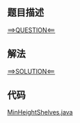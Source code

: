 ## 题目描述

[==>QUESTION<==](https://leetcode.cn/problems/filling-bookcase-shelves/description/)

## 解法

[==>SOLUTION<==](https://leetcode.cn/problems/filling-bookcase-shelves/solutions/2239727/tian-chong-shu-jia-by-leetcode-solution-b7py/)

## 代码

[MinHeightShelves.java](https://github.com/Marshal7cc/leetcode-java/blob/master/src/dp/MinHeightShelves.java)

